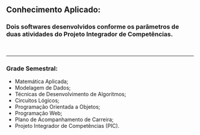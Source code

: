## **Conhecimento Aplicado:**

### Dois softwares desenvolvidos conforme os parâmetros de duas atividades do Projeto Integrador de Competências.

</br><hr>

### **Grade Semestral:**

- Matemática Aplicada;
- Modelagem de Dados;
- Técnicas de Desenvolvimento de Algoritmos;
- Circuitos Lógicos;
- Programação Orientada a Objetos;
- Programação Web;
- Plano de Acompanhamento de Carreira;
- Projeto Integrador de Competências (PIC).
